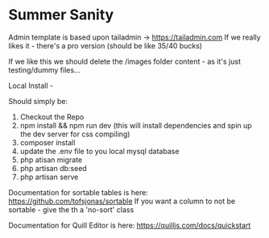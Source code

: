 # Summer Sanity

Admin template is based upon tailadmin -> https://tailadmin.com
If we really likes it -  there's a pro version (should be like 35/40 bucks)

If we like this we should delete the /images folder content - as it's just testing/dummy files...

Local Install - 

Should simply be:
1) Checkout the Repo
2) npm install && npm run dev (this will install dependencies and spin up the dev server for css compiling)
3) composer install
4) update the .env file to you local mysql database
5) php atisan migrate
6) php artisan db:seed
7) php artisan serve

Documentation for sortable tables is here: 
https://github.com/tofsjonas/sortable
If you want a column to not be sortable - give the th a 'no-sort' class

Documentation for Quill Editor is here:
https://quilljs.com/docs/quickstart

